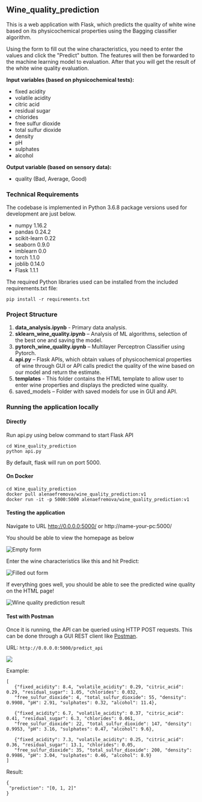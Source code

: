 ## Wine_quality_prediction
This is a web application with Flask, which predicts the quality of white wine based on its 
physicochemical properties using the Bagging classifier algorithm.

Using the form to fill out the wine characteristics, you need to enter the values and click the "Predict" button. 
The features will then be forwarded to the machine learning model to evaluation.
After that you will get the result of the white wine quality evaluation.

**Input variables (based on physicochemical tests):**
- fixed acidity
- volatile acidity
- citric acid
- residual sugar
- chlorides
- free sulfur dioxide
- total sulfur dioxide
- density
- pH
- sulphates
- alcohol

**Output variable (based on sensory data):**
- quality (Bad, Average, Good)

### Technical Requirements
The codebase is implemented in Python 3.6.8 package versions used for development are just below.
- numpy 1.16.2
- pandas 0.24.2
- scikit-learn 0.22
- seaborn 0.9.0
- imblearn 0.0
- torch 1.1.0
- joblib 0.14.0
- Flask 1.1.1

The required Python libraries used can be installed from the included requirements.txt file:
```
pip install -r requirements.txt
```

### Project Structure
1. **data_analysis.ipynb** - Primary data analysis.
2. **sklearn_wine_quality.ipynb** – Analysis of ML algorithms, selection of the best one and saving the model.
3. **pytorch_wine_quality.ipynb** – Multilayer Perceptron Classifier using Pytorch.
4. **api.py** – Flask APIs, which obtain values of physicochemical properties of wine through 
GUI or API calls predict the quality of the wine based on our model and return the estimate.
5. **templates** - This folder contains the HTML template to allow user to enter wine properties and displays the predicted wine quality.
6. saved_models – Folder with saved models for use in GUI and API.

### Running the application locally
#### Directly
Run api.py using below command to start Flask API
```
cd Wine_quality_prediction
python api.py
```
By default, flask will run on port 5000.
#### On Docker
```
cd Wine_quality_prediction
docker pull alenaefremova/wine_quality_prediction:v1
docker run -it -p 5000:5000 alenaefremova/wine_quality_prediction:v1
```

#### Testing the application
Navigate to URL http://0.0.0.0:5000/ or http://name-your-pc:5000/

You should be able to view the homepage as below

![](.screenshot/form.png "Empty form")

Enter the wine characteristics like this and hit Predict:

![](.screenshot/filled_out_form.png "Filled out form") 

If everything goes well, you should  be able to see the predicted wine quality on the HTML page!

![](.screenshot/result.png "Wine quality prediction result")

#### Test with Postman
Once it is running, the API can be queried using HTTP POST requests. 
This can be done through a GUI REST client like [Postman](https://www.getpostman.com/).

URL: ```http://0.0.0.0:5000/predict_api```

![](.screenshot/postman.png)

Example:
 ```
[
	{"fixed_acidity": 8.4, "volatile_acidity": 0.29, "citric_acid": 0.29, "residual_sugar": 1.05, "chlorides": 0.032, 
	"free_sulfur_dioxide": 4, "total_sulfur_dioxide": 55, "density": 0.9908, "pH": 2.91, "sulphates": 0.32, "alcohol": 11.4},
	
	{"fixed_acidity": 6.7, "volatile_acidity": 0.37, "citric_acid": 0.41, "residual_sugar": 6.3, "chlorides": 0.061, 
	"free_sulfur_dioxide": 22, "total_sulfur_dioxide": 147, "density": 0.9953, "pH": 3.16, "sulphates": 0.47, "alcohol": 9.6},	

	{"fixed_acidity": 7.3, "volatile_acidity": 0.25, "citric_acid": 0.36, "residual_sugar": 13.1, "chlorides": 0.05, 
	"free_sulfur_dioxide": 35, "total_sulfur_dioxide": 200, "density": 0.9986, "pH": 3.04, "sulphates": 0.46, "alcohol": 8.9}
]
 ```
Result:
 ```
{
  "prediction": "[0, 1, 2]"
}
 ```